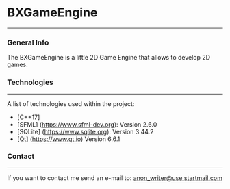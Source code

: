 # BXGameEngine
***
### General Info
The BXGameEngine is a little 2D Game Engine that allows to develop 2D games.

### Technologies
***
A list of technologies used within the project:
* [C++17]
* [SFML] (https://www.sfml-dev.org): Version 2.6.0
* [SQLite] (https://www.sqlite.org): Version 3.44.2
* [Qt] (https://www.qt.io) Version 6.6.1

### Contact
***
If you want to contact me send an e-mail to: anon_writer@use.startmail.com

  
